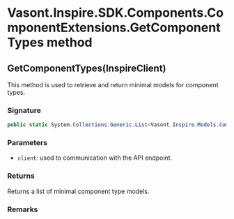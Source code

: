 # Vasont.Inspire.SDK.Components.ComponentExtensions.GetComponentTypes method
## GetComponentTypes(InspireClient)
This method is used to retrieve and return minimal models for component types.

### Signature
```csharp
public static System.Collections.Generic.List<Vasont.Inspire.Models.Components.MinimalComponentTypeModel> GetComponentTypes(InspireClient client)
```
### Parameters
- `client`: used to communication with the API endpoint.

### Returns
Returns a list of  minimal component type models.
### Remarks

